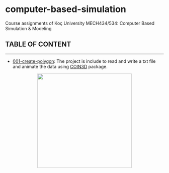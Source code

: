 # computer-based-simulation
Course assignments of Koç University MECH434/534: Computer Based Simulation &amp; Modeling
## TABLE OF CONTENT
---
* [001-create-polygon](https://github.com/gamzekecibas/computer-based-simulation/tree/main/001-create-polygon): The project is include to read and write a txt file and animate the data using [COIN3D](https://github.com/coin3d) package.    
<p align="center">
  <img width="300" height="300" src="https://user-images.githubusercontent.com/60810553/157274086-dd01aac0-d02c-4c2b-9070-3ae3c33baced.gif">
</p>


